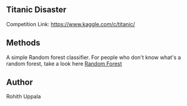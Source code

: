 ## Titanic Disaster 
Competition Link: https://www.kaggle.com/c/titanic/

## Methods
A simple Random forest classifier. For people who don't know what's a random forest, take a look here [Random Forest](https://en.wikipedia.org/wiki/Random_forest)

## Author
Rohith Uppala 
